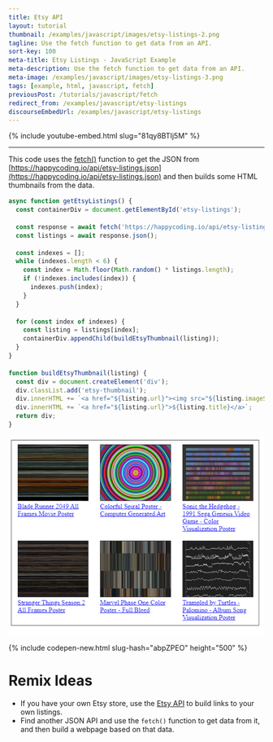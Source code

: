 ```yaml
---
title: Etsy API
layout: tutorial
thumbnail: /examples/javascript/images/etsy-listings-2.png
tagline: Use the fetch function to get data from an API.
sort-key: 100
meta-title: Etsy Listings - JavaScript Example
meta-description: Use the fetch function to get data from an API.
meta-image: /examples/javascript/images/etsy-listings-3.png
tags: [example, html, javascript, fetch]
previousPost: /tutorials/javascript/fetch
redirect_from: /examples/javascript/etsy-listings
discourseEmbedUrl: /examples/javascript/etsy-listings
---
```



{% include youtube-embed.html slug="81qy8BTIj5M" %}

---


This code uses the [fetch()](/tutorials/javascript/fetch) function to get the JSON from [https://happycoding.io/api/etsy-listings.json](https://happycoding.io/api/etsy-listings.json) and then builds some HTML thumbnails from the data.

```javascript
async function getEtsyListings() {
  const containerDiv = document.getElementById('etsy-listings');

  const response = await fetch('https://happycoding.io/api/etsy-listings.json');
  const listings = await response.json();

  const indexes = [];
  while (indexes.length < 6) {
    const index = Math.floor(Math.random() * listings.length);
    if (!indexes.includes(index)) {
      indexes.push(index);
    }
  }

  for (const index of indexes) {
    const listing = listings[index];
    containerDiv.appendChild(buildEtsyThumbnail(listing));
  }
}

function buildEtsyThumbnail(listing) {
  const div = document.createElement('div');
  div.classList.add('etsy-thumbnail');
  div.innerHTML += `<a href="${listing.url}"><img src="${listing.imageSmallUrl}" /></a>`;
  div.innerHTML += `<a href="${listing.url}">${listing.title}</a>`;
  return div;
}
```

![etsy listings](/examples/javascript/images/etsy-listings-1.png)

{% include codepen-new.html slug-hash="abpZPEO" height="500" %}

# Remix Ideas

- If you have your own Etsy store, use the [Etsy API](https://www.etsy.com/developers/documentation/getting_started/api_basics) to build links to your own listings.
- Find another JSON API and use the `fetch()` function to get data from it, and then build a webpage based on that data.
